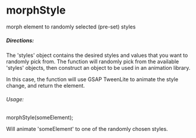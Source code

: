 # morphStyle
morph element to randomly selected (pre-set) styles

##### Directions:
The 'styles' object contains the desired styles and values that you want to randomly pick from.
The function will randomly pick from the available 'styles' objects, then construct an object to be used in an animation library.

In this case, the function will use GSAP TweenLite to animate the style change, and return the element.

###### Usage:
morphStyle(someElement);

Will animate 'someElement' to one of the randomly chosen styles.
